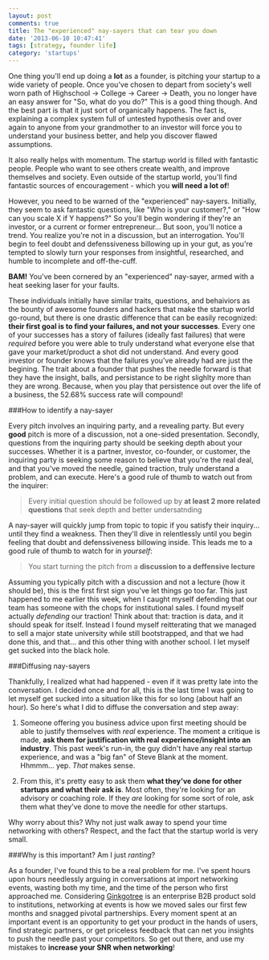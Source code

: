```yaml
---
layout: post
comments: true
title: The "experienced" nay-sayers that can tear you down
date: '2013-06-10 10:47:41'
tags: [strategy, founder life]
category: 'startups'
---
```


One thing you'll end up doing a **lot** as a founder, is pitching your startup to a wide variety of people. Once you've chosen to depart from society's well worn path of Highschool &rarr; College &rarr; Career &rarr; Death, you no longer have an easy answer for "So, what do you do?" This is a good thing though. And the best part is that it just sort of organically happens. The fact is, explaining a complex system full of untested hypothesis over and over again to anyone from your grandmother to an investor will force you to understand your business better, and help you discover flawed assumptions.

It also really helps with momentum. The startup world is filled with fantastic people. People who want to see others create wealth, and improve themselves and  society. Even outside of the startup world, you'll find fantastic sources of encouragement - which you **will need a lot of**!

However, you need to be warned of the "experienced" nay-sayers. Initially, they seem to ask fantastic questions, like "Who is your customer?," or "How can you scale X if Y happens?" So you'll begin wondering if they're an investor, or a current or former entrepreneur... But soon, you'll notice a trend. You realize you're not in a discussion, but an interrogation. You'll begin to feel doubt and defenssiveness billowing up in your gut, as you're tempted to slowly turn your responses from insightful, researched, and humble to incomplete and off-the-cuff.

**BAM!** You've been cornered by an "experienced" nay-sayer, armed with a heat seeking laser for your faults.

These individuals initially have similar traits, questions, and behaiviors as the bounty of awesome founders and hackers that make the startup world go-round, but there is one drastic difference that can be easily recognized: **their first goal is to find your failures, and not your successes**. Every one of your successes has a story of failures (ideally fast failures) that were *required* before you were able to truly understand what everyone else that gave your market/product a shot did not understand. And every good investor or founder knows that the failures you've already had are just the begining. The trait about a founder that pushes the needle forward is that they have the insight, balls, and persistance to be right slighlty more than they are wrong. Because, when you play that persistence out over the life of a business, the 52.68% success rate will compound!

###How to identify a nay-sayer

Every pitch involves an inquiring party, and a revealing party. But every **good** pitch is more of a discussion, not a one-sided presentation. Secondly, questions from the inquiring party should be seeking depth about your successes. Whether it is a partner, investor, co-founder, or customer, the inquiring party is seeking some reason to believe that you're the real deal, and that you've moved the needle, gained traction, truly understand a problem, and can execute. Here's a good rule of thumb to watch out from the inquirer:
> Every initial question should be followed up by **at least 2 more related questions** that seek depth and better undersatnding

A nay-sayer will quickly jump from topic to topic if you satisfy their inquiry... until they find a weakness. Then they'll dive in relentlessly until you begin feeling that doubt and defenssiveness billowing inside. This leads me to a good rule of thumb to watch for in *yourself*:
> You start turning the pitch from a **discussion to a deffensive lecture**

Assuming you typically pitch with a discussion and not a lecture (how it should be), this is the first first sign you've let things go too far. This just happened to me earlier this week, when I caught myself defending that our team has someone with the chops for institutional sales. I found myself actually *defending* our traction! Think about that: traction is data, and it should speak for itself. Instead I found myself reitterating that we managed to sell a major state university while still bootstrapped, and that we had done this, and that... and this other thing with another school. I let myself get sucked into the black hole.

###Diffusing nay-sayers

Thankfully, I realized what had happened - even if it was pretty late into the conversation. I decided once and for all, this is the last time I was going to let myself get sucked into a situation like this for so long (about half an hour). So here's what I did to diffuse the conversation and step away:

1. Someone offering you business advice upon first meeting should be able to justify themselves with *real* experience. The moment a critique is made, **ask them for justification with real experience/insight into an industry**. This past week's run-in, the guy didn't have any real startup experience, and was a "big fan" of Steve Blank at the moment. Hhmmm... yep. *That* makes sense.

2.  From this, it's pretty easy to ask them **what they've done for other startups and what their ask is**. Most often, they're looking for an advisory or coaching role. If they *are* looking for some sort of role, ask them what they've done to move the needle for other startups.

Why worry about this? Why not just walk away to spend your time networking with others? Respect, and the fact that the startup world is very small.

###Why is this important? Am I just *ranting*?

As a founder, I've found this to be a real problem for me. I've spent hours upon hours needlessly arguing in conversations at import networking events, wasting both my time, and the time of the person who first approached me. Considering [Ginkgotree](http://www.ginkgotree.com/) is an enterprise B2B product sold to institutions, networking at events is how we moved sales our first few months and snagged pivotal partnerships. Every moment spent at an important event is an opportunity to get your product in the hands of users, find strategic partners, or get priceless feedback that can net you insights to push the needle past your competitors. So get out there, and use my mistakes to **increase your SNR when networking**!